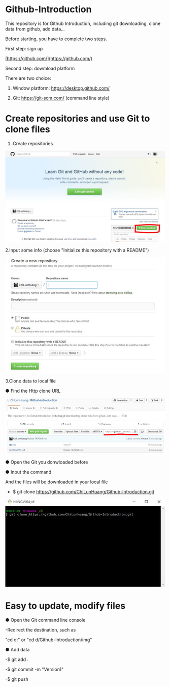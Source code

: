 # Github-Introduction
This repository is for Github Introduction, including git downloading, clone data from github, add data...

Before starting, you have to complete two steps.

First step: sign up

[https://github.com/](https://github.com/)



Second step: dowmload platform

There are two choice:

1. Window platform: https://desktop.github.com/

2. Git: https://git-scm.com/ (command line style)



# Create repositories and use Git to clone files

1. Create repositories

![alt tag](https://raw.githubusercontent.com/ChiLunHuang/Github-Introduction/master/img/Addnew.JPG)




2.Input some info (choose "Initialize this repository with a README")

![alt tag](https://raw.githubusercontent.com/ChiLunHuang/Github-Introduction/master/img/info.JPG)



3.Clone data to local file

● Find the Http clone URL 

![alt tag](https://raw.githubusercontent.com/ChiLunHuang/Github-Introduction/master/img/cloneHttp.JPG)

● Open the Git you donwloaded before

● Input the command

And the files will be downloaded in your local file

- $ git  clone https://github.com/ChiLunHuang/Github-Introduction.git

![alt tag](https://raw.githubusercontent.com/ChiLunHuang/Github-Introduction/master/img/clone.JPG)

# Easy to update, modify files

● Open the Git command line console

-Redirect the destination, such as 

"cd d:" or "cd d/Github-Introduction/img"

● Add data

-$ git add .

-$ git commit -m "Version1"

-$ git push 


